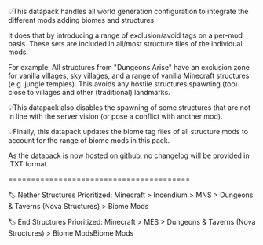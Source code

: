 💡This datapack handles all world generation configuration to integrate the different mods adding biomes and structures.

It does that by introducing a range of exclusion/avoid tags on a per-mod basis.
These sets are included in all/most structure files of the individual mods.

For example:
All structures from "Dungeons Arise" have an exclusion zone for vanilla villages, sky villages, and a range of vanilla Minecraft structures (e.g. jungle temples).
This avoids any hostile structures spawning (too) close to villages and other (traditional) landmarks.

💡This datapack also disables the spawning of some structures that are not in line with the server vision (or pose a conflict with another mod).

💡Finally, this datapack updates the biome tag files of all structure mods to account for the range of biome mods in this pack.

As the datapack is now hosted on github, no changelog will be provided in .TXT format.

========================================

🏷️ Nether Structures
Prioritized: Minecraft > Incendium > MNS > Dungeons & Taverns (Nova Structures) > Biome Mods

🏷️ End Structures
Prioritized: Minecraft > MES > Dungeons & Taverns (Nova Structures) > Biome ModsBiome Mods
